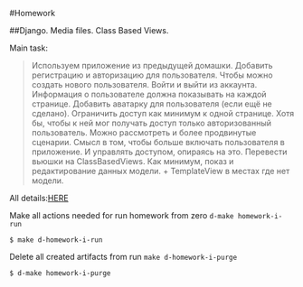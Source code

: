 #Homework

##Django. Media files. Class Based Views. 

Main task:
>Используем приложение из предыдущей домашки.
Добавить регистрацию и авторизацию для пользователя.
Чтобы можно создать нового пользователя.
Войти и выйти из аккаунта.
Информация о пользователе должна показывать на каждой странице.
Добавить аватарку для пользователя (если ещё не сделано).
Ограничить доступ как минимум к одной странице. Хотя бы, чтобы к ней мог получать доступ только авторизованный пользователь. Можно рассмотреть и более продвинутые сценарии.
Смысл в том, чтобы больше включать пользователя в приложение. И управлять доступом, опираясь на это.
Перевести вьюшки на ClassBasedViews. Как минимум, показ и редактирование данных модели. + TemplateView в местах где нет модели.

All details:[HERE](https://lms.ithillel.ua/groups/62de6dfc9aec6f42f8454737/homeworks/63583c947bb8b92e913bd88d)

Make all actions needed for run homework from zero `d-make homework-i-run`

```
$ make d-homework-i-run
```

Delete all created artifacts from run `make d-homework-i-purge`

```
$ d-make homework-i-purge
```



